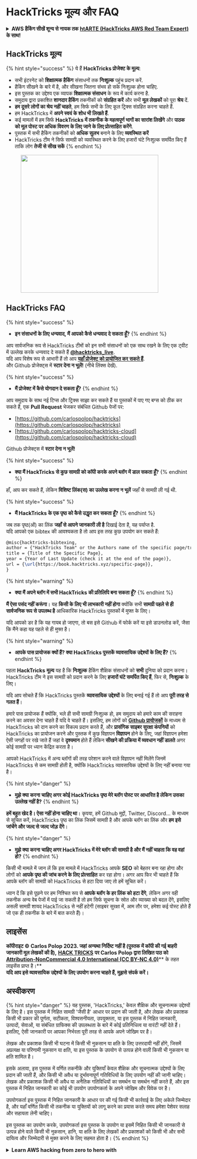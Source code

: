 # HackTricks मूल्य और FAQ

<details>

<summary><strong>AWS हैकिंग सीखें शून्य से नायक तक</strong> <a href="https://training.hacktricks.xyz/courses/arte"><strong>htARTE (HackTricks AWS Red Team Expert)</strong></a><strong> के साथ!</strong></summary>

HackTricks का समर्थन करने के अन्य तरीके:

* यदि आप चाहते हैं कि आपकी **कंपनी का विज्ञापन HackTricks में दिखाई दे** या **HackTricks को PDF में डाउनलोड करें**, तो [**सब्सक्रिप्शन प्लान्स**](https://github.com/sponsors/carlospolop) देखें!
* [**आधिकारिक PEASS & HackTricks स्वैग प्राप्त करें**](https://peass.creator-spring.com)
* [**The PEASS Family**](https://opensea.io/collection/the-peass-family) की खोज करें, हमारा संग्रह विशेष [**NFTs**](https://opensea.io/collection/the-peass-family) का
* **Discord समूह** 💬 [**में शामिल हों**](https://discord.gg/hRep4RUj7f) या [**टेलीग्राम समूह**](https://t.me/peass) या **Twitter** 🐦 पर मुझे **फॉलो** करें [**@carlospolopm**](https://twitter.com/carlospolopm)**.**
* **अपनी हैकिंग ट्रिक्स साझा करें, PRs भेजकर** [**HackTricks**](https://github.com/carlospolop/hacktricks) और [**HackTricks Cloud**](https://github.com/carlospolop/hacktricks-cloud) github repos में.

</details>

## HackTricks मूल्य

{% hint style="success" %}
ये हैं **HackTricks प्रोजेक्ट के मूल्य**:

* सभी इंटरनेट को **शिक्षात्मक हैकिंग** संसाधनों तक **निःशुल्क** पहुंच प्रदान करें.
* हैकिंग सीखने के बारे में है, और सीखना जितना संभव हो सके निःशुल्क होना चाहिए.
* इस पुस्तक का उद्देश्य एक व्यापक **शिक्षात्मक संसाधन** के रूप में कार्य करना है.
* समुदाय द्वारा प्रकाशित **शानदार हैकिंग** तकनीकों को **संग्रहित करें** और सभी **मूल लेखकों** को पूरा **श्रेय** दें.
* **हम दूसरे लोगों का श्रेय नहीं चाहते**, हम सिर्फ सभी के लिए कूल ट्रिक्स संग्रहित करना चाहते हैं.
* हम HackTricks में **अपने स्वयं के शोध भी लिखते हैं**.
* कई मामलों में हम सिर्फ **HackTricks में तकनीक के महत्वपूर्ण भागों का सारांश लिखेंगे** और **पाठक को मूल पोस्ट पर अधिक विवरण के लिए जाने के लिए प्रोत्साहित करेंगे**.
* पुस्तक में सभी हैकिंग तकनीकों को **अधिक सुलभ** बनाने के लिए **व्यवस्थित करें**
* HackTricks टीम ने सिर्फ सामग्री को व्यवस्थित करने के लिए हजारों घंटे निःशुल्क समर्पित किए हैं ताकि लोग **तेजी से सीख सकें**
{% endhint %}

<figure><img src="../.gitbook/assets/hack tricks gif.gif" alt="" width="375"><figcaption></figcaption></figure>

## HackTricks FAQ

{% hint style="success" %}
* **इन संसाधनों के लिए धन्यवाद, मैं आपको कैसे धन्यवाद दे सकता हूँ?**
{% endhint %}

आप सार्वजनिक रूप से HackTricks टीमों को इन सभी संसाधनों को एक साथ रखने के लिए एक ट्वीट में उल्लेख करके धन्यवाद दे सकते हैं [**@hacktricks\_live**](https://twitter.com/hacktricks\_live).\
यदि आप विशेष रूप से आभारी हैं तो आप [**यहाँ प्रोजेक्ट को प्रायोजित कर सकते हैं**](https://github.com/sponsors/carlospolop).\
और Github प्रोजेक्ट्स में **स्टार देना न भूलें!** (नीचे लिंक्स देखें).

{% hint style="success" %}
* **मैं प्रोजेक्ट में कैसे योगदान दे सकता हूँ?**
{% endhint %}

आप समुदाय के साथ नई टिप्स और ट्रिक्स साझा कर सकते हैं या पुस्तकों में पाए गए बग्स को ठीक कर सकते हैं, एक **Pull Request** भेजकर संबंधित Github पेजों पर:

* [https://github.com/carlospolop/hacktricks](https://github.com/carlospolop/hacktricks)
* [https://github.com/carlospolop/hacktricks-cloud](https://github.com/carlospolop/hacktricks-cloud)

Github प्रोजेक्ट्स में **स्टार देना न भूलें!**

{% hint style="success" %}
* **क्या मैं HackTricks से कुछ सामग्री को कॉपी करके अपने ब्लॉग में डाल सकता हूँ?**
{% endhint %}

हाँ, आप कर सकते हैं, लेकिन **विशिष्ट लिंक(स) का उल्लेख करना न भूलें** जहाँ से सामग्री ली गई थी.

{% hint style="success" %}
* **मैं HackTricks के एक पृष्ठ को कैसे उद्धृत कर सकता हूँ?**
{% endhint %}

जब तक पृष्ठ(ओं) का लिंक **जहाँ से आपने जानकारी ली है** दिखाई देता है, यह पर्याप्त है.\
यदि आपको एक bibtex की आवश्यकता है तो आप इस तरह कुछ उपयोग कर सकते हैं:
```latex
@misc{hacktricks-bibtexing,
author = {"HackTricks Team" or the Authors name of the specific page/trick},
title = {Title of the Specific Page},
year = {Year of Last Update (check it at the end of the page)},
url = {\url{https://book.hacktricks.xyz/specific-page}},
}
```
{% hint style="warning" %}
* **क्या मैं अपने ब्लॉग में सभी HackTricks की प्रतिलिपि बना सकता हूँ?**
{% endhint %}

**मैं ऐसा पसंद नहीं करूंगा**। यह **किसी के लिए भी लाभकारी नहीं होगा** क्योंकि सभी **सामग्री पहले से ही सार्वजनिक रूप से उपलब्ध है** आधिकारिक HackTricks पुस्तकों में मुफ्त के लिए।

यदि आपको डर है कि यह गायब हो जाएगा, तो बस इसे Github में फोर्क करें या इसे डाउनलोड करें, जैसा कि मैंने कहा यह पहले से ही मुफ्त है।

{% hint style="warning" %}
* **आपके पास प्रायोजक क्यों हैं? क्या HackTricks पुस्तकें व्यावसायिक उद्देश्यों के लिए हैं?**
{% endhint %}

पहला **HackTricks** **मूल्य** यह है कि **निःशुल्क** हैकिंग शैक्षिक संसाधनों को **सभी** दुनिया को प्रदान करना। HackTricks टीम ने इस सामग्री को प्रदान करने के लिए **हजारों घंटे समर्पित किए हैं**, फिर से, **निःशुल्क** के लिए।

यदि आप सोचते हैं कि HackTricks पुस्तकें **व्यावसायिक उद्देश्यों** के लिए बनाई गई हैं तो आप **पूरी तरह से गलत हैं**।

हमारे पास प्रायोजक हैं क्योंकि, भले ही सभी सामग्री निःशुल्क हो, हम समुदाय को हमारे काम की सराहना करने का अवसर देना चाहते हैं यदि वे चाहते हैं। इसलिए, हम लोगों को [**Github प्रायोजकों**](https://github.com/sponsors/carlospolop) के माध्यम से HackTricks को दान करने का विकल्प प्रदान करते हैं, और **प्रासंगिक साइबर सुरक्षा कंपनियों** को HackTricks का प्रायोजन करने और पुस्तक में कुछ विज्ञापन **विज्ञापन** होने के लिए, जहां विज्ञापन हमेशा ऐसी जगहों पर रखे जाते हैं जहां वे **दृश्यमान** होते हैं लेकिन **सीखने की प्रक्रिया में व्यवधान नहीं डालते** अगर कोई सामग्री पर ध्यान केंद्रित करता है।

आपको HackTricks में अन्य ब्लॉगों की तरह परेशान करने वाले विज्ञापन नहीं मिलेंगे जिनमें HackTricks से कम सामग्री होती है, क्योंकि HackTricks व्यावसायिक उद्देश्यों के लिए नहीं बनाया गया है।

{% hint style="danger" %}
* **मुझे क्या करना चाहिए अगर कोई HackTricks पृष्ठ मेरे ब्लॉग पोस्ट पर आधारित है लेकिन उसका उल्लेख नहीं है?**
{% endhint %}

**हमें बहुत खेद है। ऐसा नहीं होना चाहिए था**। कृपया, हमें Github मुद्दों, Twitter, Discord... के माध्यम से सूचित करें, HackTricks पृष्ठ का लिंक जिसमें सामग्री है और आपके ब्लॉग का लिंक और **हम इसे जांचेंगे और जल्द से जल्द जोड़ देंगे**।

{% hint style="danger" %}
* **मुझे क्या करना चाहिए अगर HackTricks में मेरे ब्लॉग की सामग्री है और मैं नहीं चाहता कि वह वहां हो?**
{% endhint %}

किसी भी मामले में जान लें कि इस मामले में HackTricks आपके **SEO** को बेहतर बना रहा होगा और लोगों को **आपके पृष्ठ की जांच करने के लिए प्रोत्साहित** कर रहा होगा। अगर आप फिर भी चाहते हैं कि आपके ब्लॉग की सामग्री को HackTricks से हटा दिया जाए तो हमें सूचित करें।

ध्यान दें कि इसे पूछने पर हम निश्चित रूप से **आपके ब्लॉग के हर लिंक को हटा देंगे**, लेकिन अगर वही तकनीक अन्य वेब पेजों में पाई जा सकती है तो हम सिर्फ सूचना के स्रोत और व्याख्या को बदल देंगे, इसलिए असली सामग्री शायद HackTricks से नहीं हटेगी (साइबर सुरक्षा में, आम तौर पर, हमेशा कई पोस्ट होते हैं जो एक ही तकनीक के बारे में बात करते हैं)।

## लाइसेंस

**कॉपीराइट © Carlos Polop 2023. जहां अन्यथा निर्दिष्ट नहीं है (पुस्तक में कॉपी की गई बाहरी जानकारी मूल लेखकों की है),** [**HACK TRICKS**](https://github.com/carlospolop/hacktricks) **पर Carlos Polop द्वारा लिखित पाठ को**[ **Attribution-NonCommercial 4.0 International (CC BY-NC 4.0)**](https://creativecommons.org/licenses/by-nc/4.0/)** के तहत लाइसेंस प्राप्त है।**\
**यदि आप इसे व्यावसायिक उद्देश्यों के लिए उपयोग करना चाहते हैं, मुझसे संपर्क करें।**

## **अस्वीकरण**

{% hint style="danger" %}
यह पुस्तक, 'HackTricks,' केवल शैक्षिक और सूचनात्मक उद्देश्यों के लिए है। इस पुस्तक में निहित सामग्री 'जैसी है' आधार पर प्रदान की जाती है, और लेखक और प्रकाशक किसी भी प्रकार की पूर्णता, सटीकता, विश्वसनीयता, उपयुक्तता, या इस पुस्तक में निहित जानकारी, उत्पादों, सेवाओं, या संबंधित ग्राफिक्स की उपलब्धता के बारे में कोई प्रतिनिधित्व या वारंटी नहीं देते हैं। इसलिए, ऐसी जानकारी पर आपका निर्भरता पूरी तरह से आपके अपने जोखिम पर है।

लेखक और प्रकाशक किसी भी घटना में किसी भी नुकसान या क्षति के लिए उत्तरदायी नहीं होंगे, जिसमें अप्रत्यक्ष या परिणामी नुकसान या क्षति, या इस पुस्तक के उपयोग से उत्पन्न होने वाली किसी भी नुकसान या क्षति शामिल है।

इसके अलावा, इस पुस्तक में वर्णित तकनीकें और युक्तियाँ केवल शैक्षिक और सूचनात्मक उद्देश्यों के लिए प्रदान की जाती हैं, और किसी भी अवैध या दुर्भावनापूर्ण गतिविधियों के लिए उपयोग नहीं की जानी चाहिए। लेखक और प्रकाशक किसी भी अवैध या अनैतिक गतिविधियों का समर्थन या समर्थन नहीं करते हैं, और इस पुस्तक में निहित जानकारी का कोई भी उपयोग उपयोगकर्ता के अपने जोखिम और विवेक पर है।

उपयोगकर्ता इस पुस्तक में निहित जानकारी के आधार पर की गई किसी भी कार्रवाई के लिए अकेले जिम्मेदार है, और यहाँ वर्णित किसी भी तकनीक या युक्तियों को लागू करने का प्रयास करते समय हमेशा पेशेवर सलाह और सहायता लेनी चाहिए।

इस पुस्तक का उपयोग करके, उपयोगकर्ता इस पुस्तक के उपयोग या इसमें निहित किसी भी जानकारी से उत्पन्न होने वाले किसी भी नुकसान, हानि, या क्षति के लिए लेखकों और प्रकाशकों को किसी भी और सभी दायित्व और जिम्मेदारी से मुक्त करने के लिए सहमत होता है।
{% endhint %}

<details>

<summary><strong>Learn AWS hacking from zero to hero with</strong> <a href="https://training.hacktricks.xyz/courses/arte
